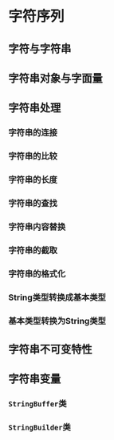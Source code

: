 # 字符序列

## 字符与字符串

## 字符串对象与字面量

## 字符串处理

### 字符串的连接

### 字符串的比较

### 字符串的长度

### 字符串的查找

### 字符串内容替换

### 字符串的截取

### 字符串的格式化

### String类型转换成基本类型

### 基本类型转换为String类型

## 字符串不可变特性

## 字符串变量

### `StringBuffer`类

### `StringBuilder`类